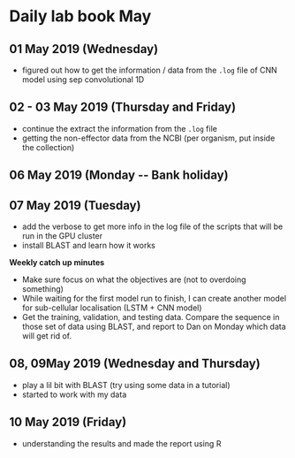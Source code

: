 Daily lab book May
==================

01 May 2019 (Wednesday)
----------------------

- figured out how to get the information / data from the `.log` file of CNN model using sep convolutional 1D


02 - 03 May 2019 (Thursday and Friday)
----------------------

- continue the extract the information from the `.log` file
- getting the non-effector data from the NCBI (per organism, put inside the collection)

06 May 2019 (Monday -- Bank holiday)
------------------------------------

07 May 2019 (Tuesday)
---------------------

- add the verbose to get more info in the log file of the scripts that will be run in the GPU cluster
- install BLAST and learn how it works

**Weekly catch up minutes**

- Make sure focus on what the objectives are (not to overdoing something)
- While waiting for the first model run to finish, I can create another model for sub-cellular localisation (LSTM + CNN model)
- Get the training, validation, and testing data. Compare the sequence in those set of data using BLAST, and report to Dan on Monday which data will get rid of. 

08, 09May 2019 (Wednesday and Thursday)
-----------------------

- play a lil bit with BLAST (try using some data in a tutorial)
- started to work with my data 

10 May 2019 (Friday)
--------------------

- understanding the results and made the report using R


